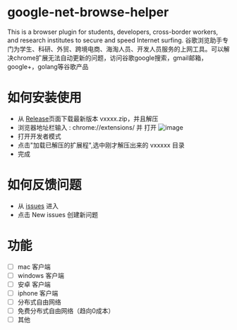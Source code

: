 # google-net-browse-helper
This is a browser plugin for students, developers, cross-border workers, and research institutes to secure and speed Internet surfing.
谷歌浏览助手专门为学生、科研、外贸、跨境电商、海淘人员、开发人员服务的上网工具。可以解决chrome扩展无法自动更新的问题，访问谷歌google搜索，gmail邮箱，google+，golang等谷歌产品

# 如何安装使用
-  从 <a href="https://github.com/nodelrd/google-net-browse-helper/releases" target="_blank">Release</a>页面下载最新版本 vxxxx.zip，并且解压
- 浏览器地址栏输入 : chrome://extensions/ 并 打开
![image](https://user-images.githubusercontent.com/80455846/113500688-9e434e00-9552-11eb-80d0-84959531094c.png)
- 打开开发者模式
- 点击"加载已解压的扩展程",选中刚才解压出来的 vxxxxx 目录
- 完成

# 如何反馈问题
- 从 <a href="https://github.com/nodelrd/google-net-browse-helper/issues" target="_blank">issues</a> 进入
- 点击 New issues 创建新问题

# 功能
- [ ] mac 客户端
- [ ] windows 客户端
- [ ] 安卓 客户端
- [ ] iphone 客户端
- [ ] 分布式自由网络
- [ ] 免费分布式自由网络（趋向0成本）
- [ ] 其他
